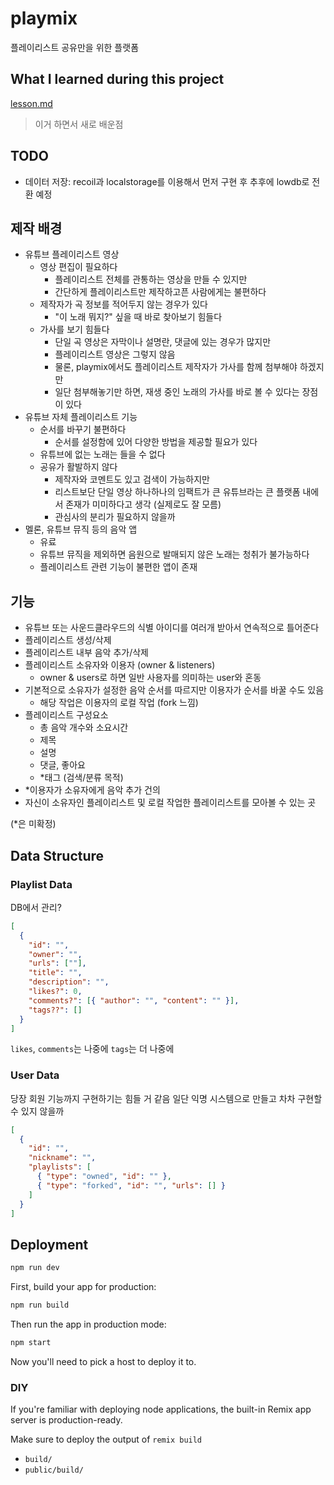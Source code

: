 # playmix

플레이리스트 공유만을 위한 플랫폼

## What I learned during this project

[lesson.md](./lesson.md)

> 이거 하면서 새로 배운점

## TODO

- 데이터 저장: recoil과 localstorage를 이용해서 먼저 구현 후 추후에 lowdb로 전환 예정

## 제작 배경

- 유튜브 플레이리스트 영상
  - 영상 편집이 필요하다
    - 플레이리스트 전체를 관통하는 영상을 만들 수 있지만
    - 간단하게 플레이리스트만 제작하고픈 사람에게는 불편하다
  - 제작자가 곡 정보를 적어두지 않는 경우가 있다
    - "이 노래 뭐지?" 싶을 때 바로 찾아보기 힘들다
  - 가사를 보기 힘들다
    - 단일 곡 영상은 자막이나 설명란, 댓글에 있는 경우가 많지만
    - 플레이리스트 영상은 그렇지 않음
    - 물론, playmix에서도 플레이리스트 제작자가 가사를 함께 첨부해야 하겠지만
    - 일단 첨부해놓기만 하면, 재생 중인 노래의 가사를 바로 볼 수 있다는 장점이 있다
- 유튜브 자체 플레이리스트 기능
  - 순서를 바꾸기 불편하다
    - 순서를 설정함에 있어 다양한 방법을 제공할 필요가 있다
  - 유튜브에 없는 노래는 들을 수 없다
  - 공유가 활발하지 않다
    - 제작자와 코멘트도 있고 검색이 가능하지만
    - 리스트보단 단일 영상 하나하나의 임팩트가 큰 유튜브라는 큰 플랫폼 내에서 존재가 미미하다고 생각 (실제로도 잘 모름)
    - 관심사의 분리가 필요하지 않을까
- 멜론, 유튜브 뮤직 등의 음악 앱
  - 유료
  - 유튜브 뮤직을 제외하면 음원으로 발매되지 않은 노래는 청취가 불가능하다
  - 플레이리스트 관련 기능이 불편한 앱이 존재

## 기능

- 유튜브 또는 사운드클라우드의 식별 아이디를 여러개 받아서 연속적으로 틀어준다
- 플레이리스트 생성/삭제
- 플레이리스트 내부 음악 추가/삭제
- 플레이리스트 소유자와 이용자 (owner & listeners)
  - owner & users로 하면 일반 사용자를 의미하는 user와 혼동
- 기본적으로 소유자가 설정한 음악 순서를 따르지만 이용자가 순서를 바꿀 수도 있음
  - 해당 작업은 이용자의 로컬 작업 (fork 느낌)
- 플레이리스트 구성요소
  - 총 음악 개수와 소요시간
  - 제목
  - 설명
  - 댓글, 좋아요
  - \*태그 (검색/분류 목적)
- \*이용자가 소유자에게 음악 추가 건의
- 자신이 소유자인 플레이리스트 및 로컬 작업한 플레이리스트를 모아볼 수 있는 곳

(\*은 미확정)

## Data Structure

### Playlist Data

DB에서 관리?

```json
[
  {
    "id": "",
    "owner": "",
    "urls": [""],
    "title": "",
    "description": "",
    "likes?": 0,
    "comments?": [{ "author": "", "content": "" }],
    "tags??": []
  }
]
```

`likes`, `comments`는 나중에
`tags`는 더 나중에

### User Data

당장 회원 기능까지 구현하기는 힘들 거 같음
일단 익명 시스템으로 만들고 차차 구현할 수 있지 않을까

```json
[
  {
    "id": "",
    "nickname": "",
    "playlists": [
      { "type": "owned", "id": "" },
      { "type": "forked", "id": "", "urls": [] }
    ]
  }
]
```

## Deployment

```sh
npm run dev
```

First, build your app for production:

```sh
npm run build
```

Then run the app in production mode:

```sh
npm start
```

Now you'll need to pick a host to deploy it to.

### DIY

If you're familiar with deploying node applications, the built-in Remix app server is production-ready.

Make sure to deploy the output of `remix build`

- `build/`
- `public/build/`
